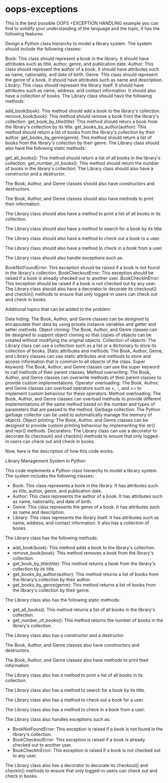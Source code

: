 # oops-exceptions

This is the best possible OOPS +EXCEPTION HANDLING example you can find to solidify your understanding of the language and the topic,
it has the following features:


Design a Python class hierarchy to model a library system. The system should include the following classes:

Book: This class should represent a book in the library. It should have attributes such as title, author, genre, and publication date.
Author: This class should represent the author of a book. It should have attributes such as name, nationality, and date of birth.
Genre: This class should represent the genre of a book. It should have attributes such as name and description.
Library: This class should represent the library itself. It should have attributes such as name, address, and contact information. It should also have a collection of books.
The Library class should have the following methods:

add_book(book): This method should add a book to the library's collection.
remove_book(book): This method should remove a book from the library's collection.
get_book_by_title(title): This method should return a book from the library's collection by its title.
get_books_by_author(author): This method should return a list of books from the library's collection by their author.
get_books_by_genre(genre): This method should return a list of books from the library's collection by their genre.
The Library class should also have the following static methods:

get_all_books(): This method should return a list of all books in the library's collection.
get_number_of_books(): This method should return the number of books in the library's collection.
The Library class should also have a constructor and a destructor.

The Book, Author, and Genre classes should also have constructors and destructors.

The Book, Author, and Genre classes should also have methods to print their information.

The Library class should also have a method to print a list of all books in its collection.

The Library class should also have a method to search for a book by its title.

The Library class should also have a method to check out a book to a user.

The Library class should also have a method to check in a book from a user.

The Library class should also handle exceptions such as:

BookNotFoundError: This exception should be raised if a book is not found in the library's collection.
BookCheckoutError: This exception should be raised if a book is already checked out to another user.
BookCheckInError: This exception should be raised if a book is not checked out by any user.
The Library class should also have a decorator to decorate its checkout() and checkin() methods to ensure that only logged-in users can check out and check in books.

Additional topics that can be added to the problem:

Data hiding: The Book, Author, and Genre classes can be designed to encapsulate their data by using private instance variables and getter and setter methods.
Object cloning: The Book, Author, and Genre classes can be designed to support object cloning so that copies of objects can be created without modifying the original objects.
Collection of objects: The Library class can use a collection such as a list or a dictionary to store its collection of books.
Static attributes and methods: The Book, Author, Genre, and Library classes can use static attributes and methods to store and access information that is common to all objects of the class.
Super keyword: The Book, Author, and Genre classes can use the super keyword to call methods of their parent classes.
Method overwriting: The Book, Author, and Genre classes can overwrite methods of their parent classes to provide custom implementations.
Operator overloading: The Book, Author, and Genre classes can overload operators such as +, -, and == to implement custom behaviour for these operators.
Method overloading: The Book, Author, and Genre classes can overload methods to provide different implementations of the same method based on the number and types of parameters that are passed to the method.
Garbage collection: The Python garbage collector can be used to automatically manage the memory of objects.
Object printing: The Book, Author, and Genre classes can be designed to provide custom printing behaviour by implementing the str() and repr() methods.
Decorators: The Library class can use a decorator to decorate its checkout() and checkin() methods to ensure that only logged-in users can check out and check in books.


Now, here is the description of how this code works.

Library Management System in Python

This code implements a Python class hierarchy to model a library system. The system includes the following classes:

* Book: This class represents a book in the library. It has attributes such as title, author, genre, and publication date.
* Author: This class represents the author of a book. It has attributes such as name, nationality, and date of birth.
* Genre: This class represents the genre of a book. It has attributes such as name and description.
* Library: This class represents the library itself. It has attributes such as name, address, and contact information. It also has a collection of books.

The Library class has the following methods:

* add_book(book): This method adds a book to the library's collection.
* remove_book(book): This method removes a book from the library's collection.
* get_book_by_title(title): This method returns a book from the library's collection by its title.
* get_books_by_author(author): This method returns a list of books from the library's collection by their author.
* get_books_by_genre(genre): This method returns a list of books from the library's collection by their genre.

The Library class also has the following static methods:

* get_all_books(): This method returns a list of all books in the library's collection.
* get_number_of_books(): This method returns the number of books in the library's collection.

The Library class also has a constructor and a destructor.

The Book, Author, and Genre classes also have constructors and destructors.

The Book, Author, and Genre classes also have methods to print their information.

The Library class also has a method to print a list of all books in its collection.

The Library class also has a method to search for a book by its title.

The Library class also has a method to check out a book for a user.

The Library class also has a method to check in a book from a user.

The Library class also handles exceptions such as:

* BookNotFoundError: This exception is raised if a book is not found in the library's collection.
* BookCheckoutError: This exception is raised if a book is already checked out to another user.
* BookCheckInError: This exception is raised if a book is not checked out to any user.

The Library class also has a decorator to decorate its checkout() and checkin() methods to ensure that only logged-in users can check out and check in books.
